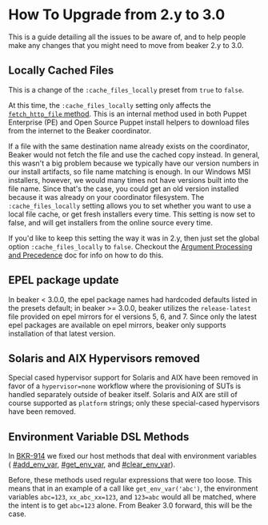# How To Upgrade from 2.y to 3.0

This is a guide detailing all the issues to be aware of, and to help people make
any changes that you might need to move from beaker 2.y to 3.0.

## Locally Cached Files

This is a change of the `:cache_files_locally` preset from `true` to `false`.

At this time, the `:cache_files_locally` setting only affects the
[`fetch_http_file` method](https://github.com/puppetlabs/beaker/blob/master/lib/beaker/dsl/helpers/web_helpers.rb#L44).
This is an internal method used in both Puppet Enterprise (PE) and Open Source
Puppet install helpers to download files from the internet to the Beaker
coordinator.

If a file with the same destination name already exists on the coordinator,
Beaker would not fetch the file and use the cached copy instead. In general,
this wasn't a big problem because we typically have our version numbers in our
install artifacts, so file name matching is enough. In our Windows MSI
installers, however, we would many times not have versions built into the file
name. Since that's the case, you could get an old version installed because it
was already on your coordinator filesystem. The `:cache_files_locally` setting
allows you to set whether you want to use a local file cache, or get fresh
installers every time. This setting is now set to false, and will get installers
from the online source every time.

If you'd like to keep this setting the way it was in 2.y, then just set the
global option `:cache_files_locally` to `false`. Checkout the
[Argument Processing and Precedence](../concepts/argument_processing_and_precedence.md)
doc for info on how to do this.

## EPEL package update

In beaker < 3.0.0, the epel package names had hardcoded defaults listed in the 
presets default; in beaker >= 3.0.0, beaker utilizes the `release-latest` file
provided on epel mirrors for el versions 5, 6, and 7. Since only the latest epel
packages are available on epel mirrors, beaker only supports installation of 
that latest version.

## Solaris and AIX Hypervisors removed

Special cased hypervisor support for Solaris and AIX have been removed in favor
of a `hypervisor=none` workflow where the provisioning of SUTs is handled separately
outside of beaker itself. Solaris and AIX are still of course supported as `platform`
strings; only these special-cased hypervisors have been removed.

## Environment Variable DSL Methods

In [BKR-914](https://tickets.puppetlabs.com/browse/BKR-914) we fixed our host
methods that deal with environment variables (
[#add_env_var](http://www.rubydoc.info/github/puppetlabs/beaker/Unix/Exec#add_env_var-instance_method),
[#get_env_var](http://www.rubydoc.info/github/puppetlabs/beaker/Unix/Exec#get_env_var-instance_method),
and
[#clear_env_var](http://www.rubydoc.info/github/puppetlabs/beaker/Unix/Exec#clear_env_var-instance_method)).

Before, these methods used regular expressions that were too loose. This means
that in an example of a call like `get_env_var('abc')`, the environment variables
`abc=123`, `xx_abc_xx=123`, and `123=abc` would all be matched, where the intent
is to get `abc=123` alone. From Beaker 3.0 forward, this will be the case.

